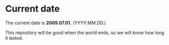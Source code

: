# Current date

The current date is **2009.07.01.** (YYYY.MM.DD.)

This repository will be good when the world ends, so we will know how long it lasted.